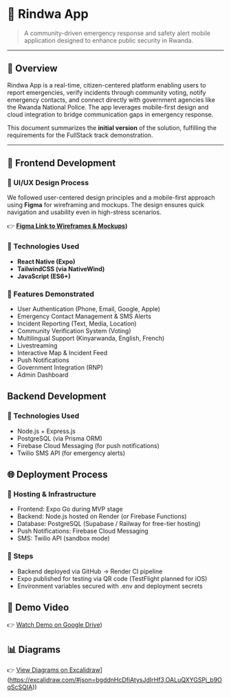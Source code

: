 # 📱 Rindwa App

> A community-driven emergency response and safety alert mobile application designed to enhance public security in Rwanda.

---

## 🚀 Overview

Rindwa App is a real-time, citizen-centered platform enabling users to report emergencies, verify incidents through community voting, notify emergency contacts, and connect directly with government agencies like the Rwanda National Police. The app leverages mobile-first design and cloud integration to bridge communication gaps in emergency response.

This document summarizes the **initial version** of the solution, fulfilling the requirements for the FullStack track demonstration.

---

## 🎨 Frontend Development

### 🔹 UI/UX Design Process

We followed user-centered design principles and a mobile-first approach using **Figma** for wireframing and mockups. The design ensures quick navigation and usability even in high-stress scenarios.

👉 **[Figma Link to Wireframes & Mockups](https://www.figma.com/design/WHGQbwKFd3CVbiRJoLP8JJ/Rindwa-App?node-id=1-3&t=k2Ioh9f5Ubwcpd7b-1))**

### 🔹 Technologies Used

- **React Native (Expo)**
- **TailwindCSS (via NativeWind)**
- **JavaScript (ES6+)**

### 🔹 Features Demonstrated

-   User Authentication (Phone, Email, Google, Apple)
-   Emergency Contact Management & SMS Alerts
-   Incident Reporting (Text, Media, Location)
-   Community Verification System (Voting)
-   Multilingual Support (Kinyarwanda, English, French)
-   Livestreaming
-   Interactive Map & Incident Feed
-   Push Notifications
-   Government Integration (RNP)
-   Admin Dashboard

## Backend Development

### 🔹 Technologies Used

-   Node.js + Express.js
-   PostgreSQL (via Prisma ORM)
-   Firebase Cloud Messaging (for push notifications)
-   Twilio SMS API (for emergency alerts)

## 🌐 Deployment Process

### 🔹 Hosting & Infrastructure
-   Frontend: Expo Go during MVP stage
-   Backend: Node.js hosted on Render (or Firebase Functions)
-   Database: PostgreSQL (Supabase / Railway for free-tier hosting)
-   Push Notifications: Firebase Cloud Messaging
-   SMS: Twilio API (sandbox mode)

### 🔹 Steps
-   Backend deployed via GitHub -> Render CI pipeline
-   Expo published for testing via QR code (TestFlight planned for iOS)
-   Environment variables secured with .env and deployment secrets

## 🎥 Demo Video
👉 [Watch Demo on Google Drive](https://www.figma.com/design/WHGQbwKFd3CVbiRJoLP8JJ/Rindwa-App?node-id=1-3&t=k2Ioh9f5Ubwcpd7b-1))

## 📊 Diagrams
👉 [View Diagrams on Excalidraw](https://www.figma.com/design/WHGQbwKFd3CVbiRJoLP8JJ/Rindwa-App?node-id=1-3&t=k2Ioh9f5Ubwcpd7b-1)](https://excalidraw.com/#json=bgddnHcDfiAtysJdIrHf3,OALuQXYGSPj_b9OqScSQIA))
